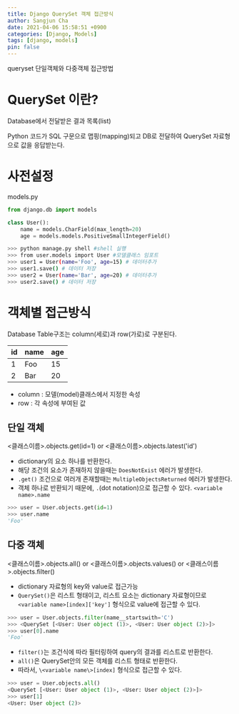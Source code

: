 ```yaml
---
title: Django QuerySet 객체 접근방식
author: Sangjun Cha
date: 2021-04-06 15:58:51 +0900
categories: [Django, Models]
tags: [django, models]
pin: false
---
```


queryset 단일객체와 다중객체 접근방법

# QuerySet 이란?

Database에서 전달받은 결과 목록(list)

Python 코드가 SQL 구문으로 맵핑(mapping)되고 DB로 전달하여 QuerySet 자료형으로 값을 응답받는다.

# 사전설정

models.py
```python
from django.db import models

class User():
    name = models.CharField(max_length=20)
    age = models.models.PositiveSmallIntegerField()
```

```bash
>>> python manage.py shell #shell 실행
>>> from user.models import User #모델클래스 임포트
>>> user1 = User(name='Foo', age=15) # 데이터추가
>>> user1.save() # 데이터 저장
>>> user2 = User(name='Bar', age=20) # 데이터추가
>>> user2.save() # 데이터 저장
```

# 객체별 접근방식
Database Table구조는 column(세로)과 row(가로)로 구분된다.

|id|name|age|
|---|---|---|
|1|Foo|15|
|2|Bar|20|

- column : 모델(model)클래스에서 지정한 속성
- row : 각 속성에 부여된 값

## 단일 객체

\<클래스이름\>.objects.get(id=1) or \<클래스이름\>.objects.latest('id')

- dictionary의 요소 하나를 반환한다.
- 해당 조건의 요소가 존재하지 않을때는 `DoesNotExist` 에러가 발생한다. 
- `.get()` 조건으로 여러개 존재할때는 `MultipleObjectsReturned` 에러가 발생한다.
- 객체 하나로 반환되기 때문에, `.`(dot notation)으로 접근할 수 있다. `<variable name>.name`

```python
>>> user = User.objects.get(id=1)
>>> user.name
'Foo'
```

## 다중 객체

\<클래스이름\>.objects.all() or \<클래스이름\>.objects.values() or \<클래스이름\>.objects.filter()

- dictionary 자료형의 key와 value로 접근가능
- `QuerySet()`은 리스트 형태이고, 리스트 요소는 dictionary 자료형이므로 `<variable name>[index]['key']` 형식으로 value에 접근할 수 있다.

```python
>>> user = User.objects.filter(name__startswith='C')
>>> <QuerySet [<User: User object (1)>, <User: User object (2)>]>
>>> user[0].name
'Foo'
```

- `filter()`는 조건식에 따라 필터링하여 query의 결과를 리스트로 반환한다.
- `all()`은 QuerySet안의 모든 객체를 리스트 형태로 반환한다.
- 따라서, `\<variable name\>[index]` 형식으로 접근할 수 있다.

```python
>>> user = User.objects.all()
<QuerySet [<User: User object (1)>, <User: User object (2)>]>
>>> user[1]
<User: User object (2)>
```
